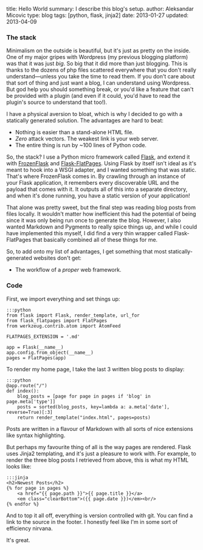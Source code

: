 title: Hello World
summary: I describe this blog's setup.
author: Aleksandar Micovic
type: blog
tags: [python, flask, jinja2]
date: 2013-01-27
updated: 2013-04-09

### The stack

Minimalism on the outside is beautiful, but it's just as pretty on the inside. One of my major gripes with Wordpress (my previous blogging platform) was that it was just *big*. So big that it did more than just blogging. This is thanks to the dozens of php files scattered everywhere that you don't really understand—unless you take the time to read them. If you don't care about that sort of thing and just want a blog, I can understand using Wordpress. But god help you should something break, or you'd like a feature that can't be provided with a plugin (and even if it could, you'd have to read the plugin's source to understand that too!).

I have a physical aversion to bloat, which is why I decided to go with a statically generated solution. The advantages are hard to beat:

 * Nothing is easier than a stand-alone HTML file.
 * *Zero* attack vectors. The weakest link is your web server.
 * The entire thing is run by ~100 lines of Python code.

So, the stack? I use a Python micro framework called [Flask](http://flask.pocoo.org/), and extend it with [FrozenFlask](http://packages.python.org/Frozen-Flask/) and [Flask-FlatPages](http://packages.python.org/Flask-FlatPages/). Using Flask by itself isn't ideal as it's meant to hook into a WSGI adapter, and I wanted something that was static. That's where FrozenFlask comes in. By crawling through an instance of your Flask application, it remembers every discoverable URL and the payload that comes with it. It outputs all of this into a separate directory, and when it's done running, you have a static version of your application!

That alone was pretty sweet, but the final step was reading blog posts from files locally. It wouldn't matter how inefficient this had the potential of being since it was only being run once to generate the blog. However, I also wanted Markdown and Pygments to really spice things up, and while I could have implemented this myself, I did find a very thin wrapper called Flask-FlatPages that basically combined all of these things for me.

So, to add onto my list of advantages, I get something that most statically-generated websites don't get:

 * The workflow of a *proper* web framework.

### Code

First, we import everything and set things up:

    :::python
    from flask import Flask, render_template, url_for
    from flask_flatpages import FlatPages
    from werkzeug.contrib.atom import AtomFeed

    FLATPAGES_EXTENSION = '.md'

    app = Flask(__name__)
    app.config.from_object(__name__)
    pages = FlatPages(app)


To render my home page, I take the last 3 written blog posts to display:

    :::python
    @app.route("/")
    def index():
        blog_posts = [page for page in pages if 'blog' in page.meta['type']]
        posts = sorted(blog_posts, key=lambda a: a.meta['date'], reverse=True)[:3]
        return render_template("index.html", pages=posts)

Posts are written in a flavour of Markdown with all sorts of nice extensions like syntax highlighting.

But perhaps my favourite thing of all is the way pages are rendered. Flask uses Jinja2 templating, and it's just a pleasure to work with. For example, to render the three blog posts I retrieved from above, this is what my HTML looks like:

    :::jinja
    <h2>Newest Posts</h2>
    {% for page in pages %}
        <a href="{{ page.path }}">{{ page.title }}</a>
        <em class="clearBottom">({{ page.date }})</em><br/>
    {% endfor %}

And to top it all off, everything is version controlled with git. You can find a link to the source in the footer. I honestly feel like I'm in some sort of efficiency nirvana. 

It's great.
